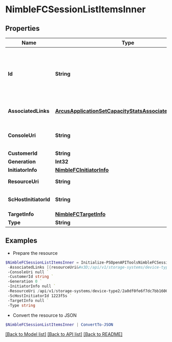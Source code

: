 # NimbleFCSessionListItemsInner
## Properties

Name | Type | Description | Notes
------------ | ------------- | ------------- | -------------
**Id** | **String** | Unique identifier of the Fibre Channel session. A 42 digit hexadecimal number. | [optional] 
**AssociatedLinks** | [**ArcusApplicationSetCapacityStatsAssociatedLinksInner[]**](ArcusApplicationSetCapacityStatsAssociatedLinksInner.md) | Associated Links Details | [optional] 
**ConsoleUri** | **String** | consoleUri for detailed storage object | [optional] 
**CustomerId** | **String** | customerId | [optional] 
**Generation** | **Int32** | generation | [optional] 
**InitiatorInfo** | [**NimbleFCInitiatorInfo**](NimbleFCInitiatorInfo.md) |  | [optional] 
**ResourceUri** | **String** | Link to the object URI | [optional] 
**ScHostInitiatorId** | **String** | Host Service Initiator Id | [optional] 
**TargetInfo** | [**NimbleFCTargetInfo**](NimbleFCTargetInfo.md) |  | [optional] 
**Type** | **String** | type | [optional] 

## Examples

- Prepare the resource
```powershell
$NimbleFCSessionListItemsInner = Initialize-PSOpenAPIToolsNimbleFCSessionListItemsInner  -Id 2a0df0fe6f7dc7bb16000000000000000000004817 `
 -AssociatedLinks [{resourceUri&#x3D;/api/v1/storage-systems/device-type2/2a0df0fe6f7dc7bb16000000000000000000004817, type&#x3D;storage-systems}] `
 -ConsoleUri null `
 -CustomerId string `
 -Generation 0 `
 -InitiatorInfo null `
 -ResourceUri /api/v1/storage-systems/device-type2/2a0df0fe6f7dc7bb16000000000000000000004817 `
 -ScHostInitiatorId 1223f5s `
 -TargetInfo null `
 -Type string
```

- Convert the resource to JSON
```powershell
$NimbleFCSessionListItemsInner | ConvertTo-JSON
```

[[Back to Model list]](../README.md#documentation-for-models) [[Back to API list]](../README.md#documentation-for-api-endpoints) [[Back to README]](../README.md)

